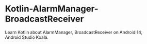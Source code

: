 # Kotlin-AlarmManager-BroadcastReceiver
Learn Kotlin about AlarmManager, BroadcastReceiver on Android 14, Android Studio Koala.
